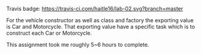 Travis badge: https://travis-ci.com/haitle16/lab-02.svg?branch=master

For the vehicle constructor as well as class and factory the exporting value is Car and Motorcycle. That exporting value have a specific task which is to construct each Car or Motorcycle.


This assignment took me roughly 5~6 hours to complete.